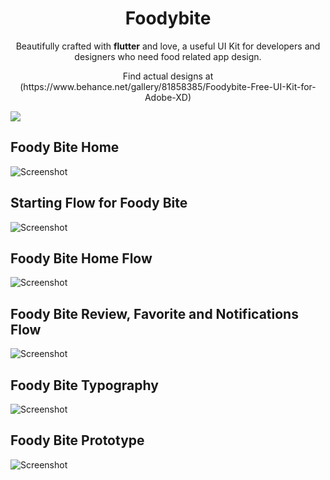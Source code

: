 <h1 align="center">
  Foodybite
</h1>
<p align="center">
   Beautifully crafted with <strong>flutter</strong> and love, a useful UI Kit for developers and designers 
who need food related app design.
</p>
<p align="center">
  Find actual designs at (https://www.behance.net/gallery/81858385/Foodybite-Free-UI-Kit-for-Adobe-XD)
</p>


<a href="https://play.google.com/store/apps/details?id=com.davidcobbina.potbelly" target="_blank"><img src="assets/screenshots/playstore.png"/></a>

## Foody Bite Home
![Screenshot](assets/screenshots/foody_bite_home.png "Foody Bite Home")

## Starting Flow for Foody Bite
![Screenshot](assets/screenshots/foody_bite_starting_flow.png "Starting Flow for Foody Bite")

## Foody Bite Home Flow
![Screenshot](assets/screenshots/foody_bite_home_flow.png "Foody Bite Home Flow")

## Foody Bite Review, Favorite and Notifications Flow
![Screenshot](assets/screenshots/foody_bite_review_favorite_notifications_flow.png "Foody Bite Review, Favorite and Notifications Flow")

## Foody Bite Typography
![Screenshot](assets/screenshots/foodybite_typography.png "Foody Bite Typography")

## Foody Bite Prototype
![Screenshot](assets/screenshots/foodybite_prototyping.png "Foody Bite Prototype")
